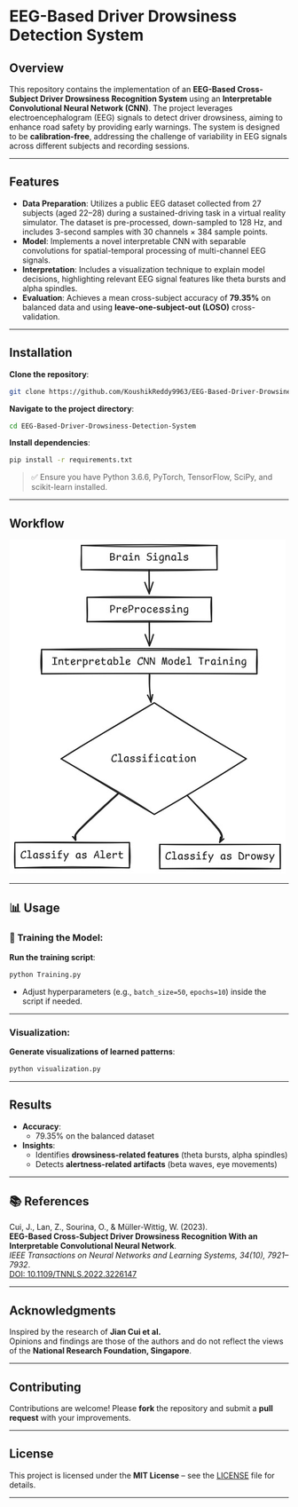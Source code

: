 # EEG-Based Driver Drowsiness Detection System

##  Overview

This repository contains the implementation of an **EEG-Based Cross-Subject Driver Drowsiness Recognition System** using an **Interpretable Convolutional Neural Network (CNN)**. The project leverages electroencephalogram (EEG) signals to detect driver drowsiness, aiming to enhance road safety by providing early warnings. The system is designed to be **calibration-free**, addressing the challenge of variability in EEG signals across different subjects and recording sessions.

---

##  Features

- **Data Preparation**: Utilizes a public EEG dataset collected from 27 subjects (aged 22–28) during a sustained-driving task in a virtual reality simulator. The dataset is pre-processed, down-sampled to 128 Hz, and includes 3-second samples with 30 channels × 384 sample points.
- **Model**: Implements a novel interpretable CNN with separable convolutions for spatial-temporal processing of multi-channel EEG signals.
- **Interpretation**: Includes a visualization technique to explain model decisions, highlighting relevant EEG signal features like theta bursts and alpha spindles.
- **Evaluation**: Achieves a mean cross-subject accuracy of **79.35%** on balanced data and using **leave-one-subject-out (LOSO)** cross-validation.

---

##  Installation

**Clone the repository**:
```bash
git clone https://github.com/KoushikReddy9963/EEG-Based-Driver-Drowsiness-Detection-System.git
```

**Navigate to the project directory**:
```bash
cd EEG-Based-Driver-Drowsiness-Detection-System
```

**Install dependencies**:
```bash
pip install -r requirements.txt
```

> ✅ Ensure you have Python 3.6.6, PyTorch, TensorFlow, SciPy, and scikit-learn installed.

---

## Workflow

![Workflow](https://github.com/KoushikReddy9963/EEG-Based-Driver-Drowsiness-Detection-System/blob/main/Screenshot/workflow.jpg)

---

## 📊 Usage

### 🧠 Training the Model:

**Run the training script**:
```bash
python Training.py
```

- Adjust hyperparameters (e.g., `batch_size=50`, `epochs=10`) inside the script if needed.

---

### Visualization:

**Generate visualizations of learned patterns**:
```bash
python visualization.py
```

---

## Results

- **Accuracy**:
  - 79.35% on the balanced dataset
- **Insights**:
  - Identifies **drowsiness-related features** (theta bursts, alpha spindles)
  - Detects **alertness-related artifacts** (beta waves, eye movements)

---

## 📚 References

Cui, J., Lan, Z., Sourina, O., & Müller-Wittig, W. (2023).  
**EEG-Based Cross-Subject Driver Drowsiness Recognition With an Interpretable Convolutional Neural Network**.  
*IEEE Transactions on Neural Networks and Learning Systems, 34(10), 7921–7932*.  
[DOI: 10.1109/TNNLS.2022.3226147](https://doi.org/10.1109/TNNLS.2022.3226147)

---

## Acknowledgments

Inspired by the research of **Jian Cui et al.**  
Opinions and findings are those of the authors and do not reflect the views of the **National Research Foundation, Singapore**.

---

## Contributing

Contributions are welcome! Please **fork** the repository and submit a **pull request** with your improvements.

---

## License

This project is licensed under the **MIT License** – see the [LICENSE](LICENSE) file for details.

---

